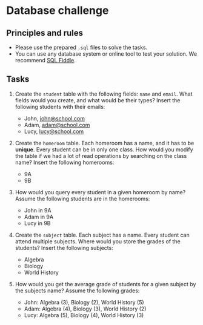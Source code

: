 # Database challenge

## Principles and rules

- Please use the prepared `.sql` files to solve the tasks.
- You can use any database system or online tool to test your solution. We recommend [SQL Fiddle](https://sqlfiddle.com/postgresql/online-compiler).

## Tasks

1. Create the `student` table with the following fields: `name` and `email`. What fields would you create, and what would be their types? Insert the following students with their emails:
   - John, john@school.com
   - Adam, adam@school.com
   - Lucy, lucy@school.com

2. Create the `homeroom` table. Each homeroom has a name, and it has to be **unique**. Every student can be in only one class. How would you modify the table if we had a lot of read operations by searching on the class name? Insert the following homerooms:
   - 9A
   - 9B

3. How would you query every student in a given homeroom by name? Assume the following students are in the homerooms:
   - John in 9A
   - Adam in 9A
   - Lucy in 9B

4. Create the `subject` table. Each subject has a name. Every student can attend multiple subjects. Where would you store the grades of the students? Insert the following subjects:
   - Algebra
   - Biology
   - World History

5. How would you get the average grade of students for a given subject by the subjects name? Assume the following grades:
   - John: Algebra (3), Biology (2), World History (5)
   - Adam: Algebra (4), Biology (3), World History (2)
   - Lucy: Algebra (5), Biology (4), World History (3)